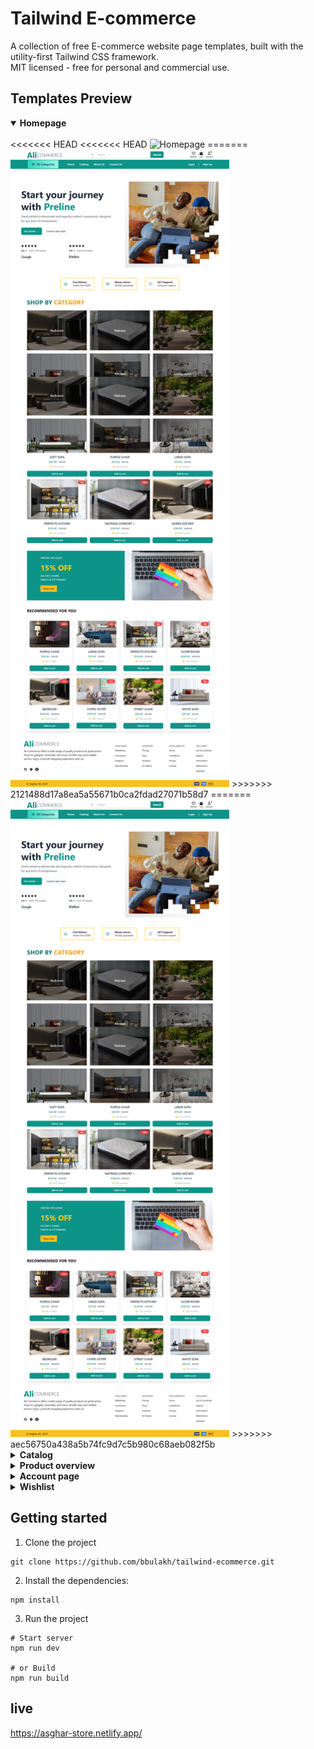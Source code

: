 # Tailwind E-commerce

A collection of free E-commerce website page templates, built with the utility-first Tailwind CSS framework.<br>
MIT licensed - free for personal and commercial use.

## Templates Preview

<details open="true"><summary><strong>Homepage</strong></summary><br>
<<<<<<< HEAD
<<<<<<< HEAD
<img width="350px" src="/assets/images/" alt="Homepage">
=======
<img width="350px" src="/assets/images/home.png" alt="Homepage">
>>>>>>> 2121488d17a8ea5a55671b0ca2fdad27071b58d7
=======
<img width="350px" src="/screencapture-file-C-Users-DeLL-Downloads-tailwind-ecommerce-2-x-src-index-html-2025-01-11-22_06_14.png" alt="Homepage">
>>>>>>> aec56750a438a5b74fc9d7c5b980c68aeb082f5b
</details>

<details><summary><strong>Catalog</strong></summary><br>
<img width="350px" src="/preview-catalog-page.jpeg" alt="Catalog">
</details>

<details><summary><strong>Product overview</strong></summary><br>
<img width="350px" src="/preview-product-overview-page.jpeg" alt="Product overview screenshot">
</details>

<details><summary><strong>Account page</strong></summary><br>
<img width="350px" src="/preview-account-page.jpeg" alt="Account page screenshot">
</details>

<details><summary><strong>Wishlist</strong></summary><br>
<img width="350px" src="/preview-wishlist-page.jpeg" alt="Wishlist preview">
</details>

## Getting started

1. Clone the project

```
git clone https://github.com/bbulakh/tailwind-ecommerce.git
```

2. Install the dependencies:

```
npm install
```

3. Run the project

```
# Start server
npm run dev

# or Build
npm run build
```


## live
https://asghar-store.netlify.app/
